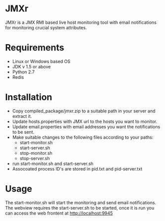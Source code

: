 JMXr
====

JMXr is a JMX RMI based live host monitoring tool with email notifications for monitoring crucial system attributes.

Requirements
============
* Linux or Windows based OS
* JDK v 1.5 or above
* Python 2.7 
* Redis 

Installation
============
* Copy compiled_package/jmxr.zip to a suitable path in your server and extract it.
* Update hosts.properties with JMX url to the hosts you want to monitor.
* Update email.properties with email addresses you want the notifications to be sent.
* Make suitable changes to the following files according to your paths:
  * start-monitor.sh
  * start-server.sh
  * stop-monitor.sh
  * stop-server.sh
* run start-monitor.sh and start-server.sh
* Assocoated process ID's are stored in pid.txt and pid-server.txt

Usage
=====
The start-monitor.sh will start the monitoring and send email notifications. The webview requires the start-server.sh to be started, once it is run you can access the web frontent at [http://localhost:9945](http://localhost:9945)
